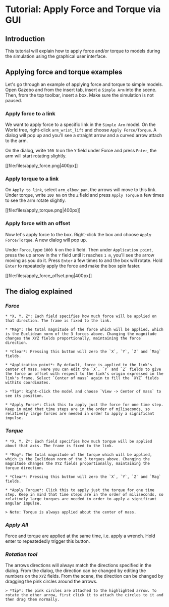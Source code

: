 # Tutorial: Apply Force and Torque via GUI

## Introduction

This tutorial will explain how to apply force and/or torque to models during the simulation using the graphical user interface.

## Applying force and torque examples

Let's go through an example of applying force and torque to simple models. Open Gazebo and from the insert tab, insert a `Simple Arm` into the scene. Then, from the top toolbar, insert a box. Make sure the simulation is not paused.

### Apply force to a link

We want to apply force to a specific link in the `Simple Arm` model. On the World tree, right-click `arm_wrist_lift` and choose `Apply Force/Torque`. A dialog will pop up and you'll see a straight arrow and a curved arrow attach to the arm.

On the dialog, write `100 N` on the `Y` field under Force and press `Enter`, the arm will start rotating slightly.

[[file:files/apply_force.png|400px]]

### Apply torque to a link

On `Apply to link`, select `arm_elbow_pan`, the arrows will move to this link. Under torque, write `100 Nm` on the `Z` field and press `Apply Torque` a few times to see the arm rotate slightly.

[[file:files/apply_torque.png|400px]]

### Apply force with an offset

Now let's apply force to the box. Right-click the box and choose `Apply Force/Torque`. A new dialog will pop up.

Under `Force`, type `1000 N` on the `X` field. Then under `Application point`, press the up arrow in the `Y` field until it reaches `1 m`, you'll see the arrow moving as you do it. Press `Enter` a few times to and the box will rotate. Hold `Enter` to repeatedly apply the force and make the box spin faster.

[[file:files/apply_force_offset.png|400px]]

## The dialog explained

### *Force*

    * *X, Y, Z*: Each field specifies how much force will be applied on that direction. The frame is fixed to the link.

    * *Mag*: The total magnitude of the force which will be applied, which is the Euclidean norm of the 3 forces above. Changing the magnitude changes the XYZ fields proportionally, maintaining the force direction.

    * *Clear*: Pressing this button will zero the `X`, `Y`, `Z` and `Mag` fields.

    * *Application point*: By default, force is applied to the link's center of mass. Here you can edit the `X`, `Y` and `Z` fields to give the force an offset with respect to the link's origin expressed in the link's frame. Select `Center of mass` again to fill the `XYZ` fields withits coordinates.

    > *Tip*: Right-click the model and choose `View -> Center of mass` to see its position. 
  
    * *Apply Force*: Click this to apply just the force for one time step. Keep in mind that time steps are in the order of miliseconds, so relatively large forces are needed in order to apply a significant impulse. 

### *Torque*

    * *X, Y, Z*: Each field specifies how much torque will be applied about that axis. The frame is fixed to the link.

    * *Mag*: The total magnitude of the torque which will be applied, which is the Euclidean norm of the 3 torques above. Changing the magnitude changes the XYZ fields proportionally, maintaining the torque direction.

    * *Clear*: Pressing this button will zero the `X`, `Y`, `Z` and `Mag` fields.

    * *Apply Torque*: Click this to apply just the torque for one time step. Keep in mind that time steps are in the order of miliseconds, so relatively large torques are needed in order to apply a significant angular impulse. 

    > Note: Torque is always applied about the center of mass.

### *Apply All*

Force and torque are applied at the same time, i.e. apply a wrench. Hold enter to repeatededly trigger this button.

### *Rotation tool*

The arrows directions will always match the directions specified in the dialog. From the dialog, the direction can be changed by editing the numbers on the `XYZ` fields. From the scene, the direction can be changed by dragging the pink circles around the arrows.

    > *Tip*: The pink circles are attached to the highlighted arrow. To rotate the other arrow, first click it to attach the circles to it and then drag them normally. 



